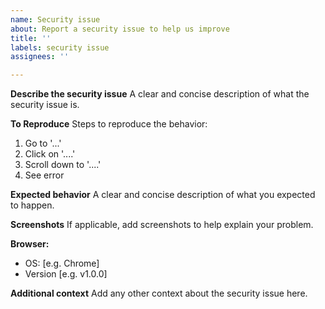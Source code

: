```yaml
---
name: Security issue
about: Report a security issue to help us improve
title: ''
labels: security issue
assignees: ''

---
```


**Describe the security issue**
A clear and concise description of what the security issue is.

**To Reproduce**
Steps to reproduce the behavior:
1. Go to '...'
2. Click on '....'
3. Scroll down to '....'
4. See error

**Expected behavior**
A clear and concise description of what you expected to happen.

**Screenshots**
If applicable, add screenshots to help explain your problem.

**Browser:**
 - OS: [e.g. Chrome]
 - Version [e.g. v1.0.0]

**Additional context**
Add any other context about the security issue here.
